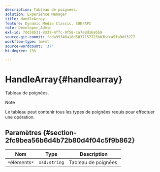 ```yaml
---
description: Tableau de poignées.
solution: Experience Manager
title: HandleArray
feature: Dynamic Media Classic, SDK/API
role: Developer,Admin
exl-id: 7dd58b31-8337-4ffc-9f58-ca7a8d16abb9
source-git-commit: fcda99340a18d5037157723bb3bdca5fa9df3277
workflow-type: tm+mt
source-wordcount: '37'
ht-degree: 13%

---
```


# HandleArray{#handlearray}

Tableau de poignées.

>[!NOTE]
>
>Le tableau peut contenir tous les types de poignées requis pour effectuer une opération.

## Paramètres {#section-2fc9bea56b6d4b72b80d4f04c5f9b862}

| Nom | Type | Description |
|---|---|---|
| `*`éléments`*` | `xsd:string` | Tableau de poignées. |
